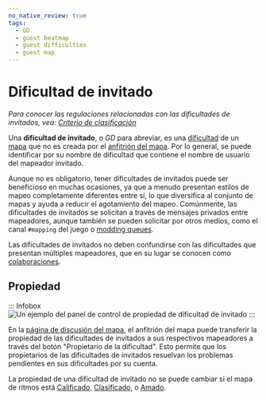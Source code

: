 ```yaml
---
no_native_review: true
tags:
  - GD
  - guest beatmap
  - guest difficulties
  - guest map
---
```


# Dificultad de invitado

*Para conocer las regulaciones relacionadas con las dificultades de invitados, vea: [Criterio de clasificación](/wiki/Ranking_criteria)*

Una **dificultad de invitado**, o *GD* para abreviar, es una [dificultad](/wiki/Beatmap/Difficulty) de un [mapa](/wiki/Beatmap) que no es creada por el [anfitrión del mapa](/wiki/Beatmap/Beatmap_host). Por lo general, se puede identificar por su nombre de dificultad que contiene el nombre de usuario del mapeador invitado.

Aunque no es obligatorio, tener dificultades de invitados puede ser beneficioso en muchas ocasiones, ya que a menudo presentan estilos de mapeo completamente diferentes entre sí, lo que diversifica al conjunto de mapas y ayuda a reducir el agotamiento del mapeo. Comúnmente, las dificultades de invitados se solicitan a través de mensajes privados entre mapeadores, aunque también se pueden solicitar por otros medios, como el canal `#mapping` del juego o [modding queues](/wiki/Community/Forum/Modding_Queues).

Las dificultades de invitados no deben confundirse con las dificultades que presentan múltiples mapeadores, que en su lugar se conocen como [colaboraciones](/wiki/Beatmap/Beatmap_collaborations).
  
## Propiedad

::: Infobox
![](img/gd_ownership.png "Un ejemplo del panel de control de propiedad de dificultad de invitado")
:::

En la [página de discusión del mapa](/wiki/Beatmap_discussion), el anfitrión del mapa puede transferir la propiedad de las dificultades de invitados a sus respectivos mapeadores a través del botón "Propietario de la dificultad". Esto permite que los propietarios de las dificultades de invitados resuelvan los problemas pendientes en sus dificultades por su cuenta.

La propiedad de una dificultad de invitado no se puede cambiar si el mapa de ritmos está [Calificado](/wiki/Beatmap/Category#calificados), [Clasificado](/wiki/Beatmap/Category#clasificados), o [Amado](/wiki/Beatmap/Category#amados).
